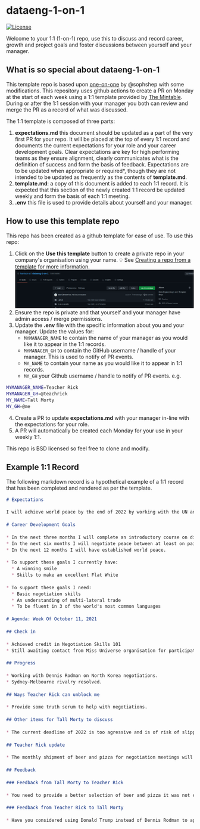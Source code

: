 # dataeng-1-on-1
[![License](https://img.shields.io/badge/License-BSD%203--Clause-blue.svg)](https://opensource.org/licenses/BSD-3-Clause)

Welcome to your 1:1 (1-on-1) repo, use this to discuss and record career, growth and project goals and foster discussions between yourself and your manager.


## What is so special about dataeng-1-on-1
This template repo is based upon [one-on-one](https://github.com/sophshep/one-on-one) by @sophshep with some modifications.  This repository uses github actions to create a PR on Monday at the start of each week using a 1:1 template provided by [The Mintable](https://getmintable.com/).  During or after the 1:1 session with your manager you both can review and merge the PR as a record of what was discussed.

The 1:1 template is composed of three parts:

1. **expectations.md** this document should be updated as a part of the very first PR for your repo.
It will be placed at the top of every 1:1 record and documents the current expectations for your role and your career development goals.
Clear expectations are key for high performing teams as they ensure alignment, clearly communicates what is the definition of success and form the basis of feedback.
Expectations are to be updated when appropriate or required*, though they are not intended to be updated as frequently as the contents of **template.md**.
2. **template.md**: a copy of this document is added to each 1:1 record.  It is expected that this section of the newly created 1:1 record be updated weekly and form the basis of each 1:1 meeting. 
3. **.env** this file is used to provide details about yourself and your manager.

## How to use this template repo

This repo has been created as a github template for ease of use.  To use this repo:

1. Click on the **Use this template** button to create a private repo in your company's organisation using your name. 💡 See [Creating a repo from a template](https://docs.github.com/en/repositories/creating-and-managing-repositories/creating-a-repository-from-a-template) for more information.
![use this template](create_template.png)
2. Ensure the repo is private and that yourself and your manager have admin access / merge permissions.
3. Update the **.env** file with the specific information about you and your manager.  Update the values for:
   *  `MYMANAGER_NAME` to contain the name of your manager as you would like it to appear in the 1:1 records.
   *  `MYMANAGER_GH` to contain the GitHub username / handle of your manager.  This is used to notify of PR events.
   *  `MY_NAME` to contain your name as you would like it to appear in 1:1 records.
   *  `MY_GH` your Github username / handle to notify of PR events.
e.g.
```bash
MYMANAGER_NAME=Teacher Rick
MYMANAGER_GH=@teachrick
MY_NAME=Tall Morty
MY_GH=@me
```
4. Create a PR to update **expectations.md** with your manager in-line with the expectations for your role.
5. A PR will automatically be created each Monday for your use in your weekly 1:1.

This repo is BSD licensed so feel free to clone and modify. 

## Example 1:1 Record
The following markdown record is a hypothetical example of a 1:1 record that has been completed and rendered as per the template.

```markdown
# Expectations

I will achieve world peace by the end of 2022 by working with the UN and the Mr/Miss Universe Contestants.  Success will be measured by the lack of global conflict and the holding of hands and singing of songs across the world.  We will check in on your progress monthly.

# Career Development Goals

* In the next three months I will complete an introductory course on diplomatic negotiations.
* In the next six months I will negotiate peace between at least on pair of hostile states.
* In the next 12 months I will have established world peace.

* To support these goals I currently have:
  * A winning smile
  * Skills to make an excellent Flat White

* To support these goals I need:
  * Basic negotiation skills
  * An understanding of multi-lateral trade 
  * To be fluent in 3 of the world's most common languages

# Agenda: Week Of October 11, 2021

## Check in

* Achieved credit in Negotiation Skills 101 
* Still awaiting contact from Miss Universe organisation for participation.

## Progress

* Working with Dennis Rodman on North Korea negotiations. 
* Sydney-Melbourne rivalry resolved.

## Ways Teacher Rick can unblock me

* Provide some truth serum to help with negotiations.

## Other items for Tall Morty to discuss

* The current deadline of 2022 is too agressive and is of risk of slipping. We may need to extend to 2023.

## Teacher Rick update

* The monthly shipment of beer and pizza for negotiation meetings will increase in cost next month.

## Feedback

### Feedback from Tall Morty to Teacher Rick

* You need to provide a better selection of beer and pizza it was not effective during the last meeting as Dennis Rodman expected more than just Dominos. 

### Feedback from Teacher Rick to Tall Morty

* Have you considered using Donald Trump instead of Dennis Rodman to approach North Korea.  It could be more effective. 
```